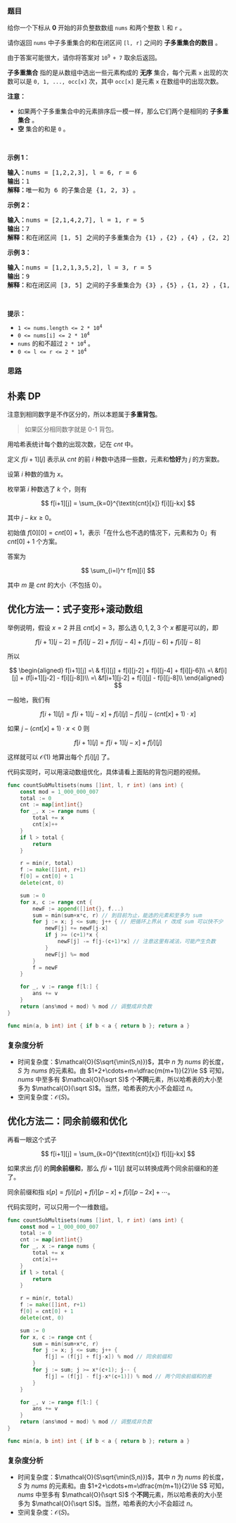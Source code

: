 ### 题目

<p>给你一个下标从 <strong>0</strong>&nbsp;开始的非负整数数组&nbsp;<code>nums</code>&nbsp;和两个整数&nbsp;<code>l</code> 和&nbsp;<code>r</code>&nbsp;。</p>

<p>请你返回&nbsp;<code>nums</code>&nbsp;中子多重集合的和在闭区间&nbsp;<code>[l, r]</code>&nbsp;之间的 <strong>子多重集合的数目</strong> 。</p>

<p>由于答案可能很大，请你将答案对&nbsp;<code>10<sup>9 </sup>+ 7</code>&nbsp;取余后返回。</p>

<p><strong>子多重集合</strong> 指的是从数组中选出一些元素构成的 <strong>无序</strong>&nbsp;集合，每个元素 <code>x</code>&nbsp;出现的次数可以是&nbsp;<code>0, 1, ..., occ[x]</code>&nbsp;次，其中&nbsp;<code>occ[x]</code>&nbsp;是元素&nbsp;<code>x</code>&nbsp;在数组中的出现次数。</p>

<p><b>注意：</b></p>

<ul>
	<li>如果两个子多重集合中的元素排序后一模一样，那么它们两个是相同的&nbsp;<strong>子多重集合</strong>&nbsp;。</li>
	<li><strong>空</strong>&nbsp;集合的和是 <code>0</code>&nbsp;。</li>
</ul>

<p>&nbsp;</p>

<p><strong>示例 1：</strong></p>

<pre>
<b>输入：</b>nums = [1,2,2,3], l = 6, r = 6
<b>输出：</b>1
<b>解释：</b>唯一和为 6 的子集合是 {1, 2, 3} 。
</pre>

<p><strong>示例 2：</strong></p>

<pre>
<b>输入：</b>nums = [2,1,4,2,7], l = 1, r = 5
<b>输出：</b>7
<b>解释：</b>和在闭区间 [1, 5] 之间的子多重集合为 {1} ，{2} ，{4} ，{2, 2} ，{1, 2} ，{1, 4} 和 {1, 2, 2} 。
</pre>

<p><strong>示例 3：</strong></p>

<pre>
<b>输入：</b>nums = [1,2,1,3,5,2], l = 3, r = 5
<b>输出：</b>9
<b>解释：</b>和在闭区间 [3, 5] 之间的子多重集合为 {3} ，{5} ，{1, 2} ，{1, 3} ，{2, 2} ，{2, 3} ，{1, 1, 2} ，{1, 1, 3} 和 {1, 2, 2} 。</pre>

<p>&nbsp;</p>

<p><strong>提示：</strong></p>

<ul>
	<li><code>1 &lt;= nums.length &lt;= 2 * 10<sup>4</sup></code></li>
	<li><code>0 &lt;= nums[i] &lt;= 2 * 10<sup>4</sup></code></li>
	<li><code>nums</code> 的和不超过&nbsp;<code>2 * 10<sup>4</sup></code> 。</li>
	<li><code>0 &lt;= l &lt;= r &lt;= 2 * 10<sup>4</sup></code></li>
</ul>

### 思路

## 朴素 DP

注意到相同数字是不作区分的，所以本题属于**多重背包**。

> 如果区分相同数字就是 0-1 背包。

用哈希表统计每个数的出现次数，记在 $\textit{cnt}$ 中。

定义 $f[i+1][j]$ 表示从 $\textit{cnt}$ 的前 $i$ 种数中选择一些数，元素和**恰好**为 $j$ 的方案数。

设第 $i$ 种数的值为 $x$。

枚举第 $i$ 种数选了 $k$ 个，则有

$$
f[i+1][j] = \sum_{k=0}^{\textit{cnt}[x]} f[i][j-kx]
$$

其中 $j-kx\ge 0$。

初始值 $f[0][0] = \textit{cnt}[0] + 1$，表示「在什么也不选的情况下，元素和为 $0$」有 $\textit{cnt}[0] + 1$ 个方案。

答案为 

$$
\sum_{i=l}^r f[m][i]
$$

其中 $m$ 是 $\textit{cnt}$ 的大小（不包括 $0$）。

## 优化方法一：式子变形+滚动数组

举例说明，假设 $x=2$ 并且 $\textit{cnt}[x]=3$，那么选 $0,1,2,3$ 个 $x$ 都是可以的，即

$$
f[i+1][j-2] = f[i][j-2] + f[i][j-4] + f[i][j-6] + f[i][j-8]
$$

所以

$$
\begin{aligned}
f[i+1][j] =\ & f[i][j] + f[i][j-2] + f[i][j-4] + f[i][j-6]\\
=\ &f[i][j] + (f[i+1][j-2] - f[i][j-8])\\
=\ &f[i+1][j-2] + f[i][j] - f[i][j-8]\\
\end{aligned}
$$

一般地，我们有

$$
f[i+1][j] = f[i+1][j-x] + f[i][j] - f[i][j-(\textit{cnt}[x]+1)\cdot x]
$$

如果 $j-(\textit{cnt}[x]+1)\cdot x < 0$ 则

$$
f[i+1][j] = f[i+1][j-x] + f[i][j]
$$

这样就可以 $\mathcal{O}(1)$ 地算出每个 $f[i][j]$ 了。

代码实现时，可以用滚动数组优化，具体请看上面贴的背包问题的视频。

```go [sol-Go]
func countSubMultisets(nums []int, l, r int) (ans int) {
	const mod = 1_000_000_007
	total := 0
	cnt := map[int]int{}
	for _, x := range nums {
		total += x
		cnt[x]++
	}
	if l > total {
		return
	}

	r = min(r, total)
	f := make([]int, r+1)
	f[0] = cnt[0] + 1
	delete(cnt, 0)

	sum := 0
	for x, c := range cnt {
		newF := append([]int{}, f...)
		sum = min(sum+x*c, r) // 到目前为止，能选的元素和至多为 sum
		for j := x; j <= sum; j++ { // 把循环上界从 r 改成 sum 可以快不少
			newF[j] += newF[j-x]
			if j >= (c+1)*x {
				newF[j] -= f[j-(c+1)*x] // 注意这里有减法，可能产生负数
			}
			newF[j] %= mod
		}
		f = newF
	}

	for _, v := range f[l:] {
		ans += v
	}
	return (ans%mod + mod) % mod // 调整成非负数
}

func min(a, b int) int { if b < a { return b }; return a }
```

### 复杂度分析

- 时间复杂度：$\mathcal{O}(S\sqrt{\min(S,n)})$，其中 $n$ 为 $\textit{nums}$ 的长度，$S$ 为 $\textit{nums}$ 的元素和。由 $1+2+\cdots+m=\dfrac{m(m+1)}{2}\le S$ 可知，$\textit{nums}$ 中至多有 $\mathcal{O}(\sqrt S)$ 个**不同**元素，所以哈希表的大小至多为 $\mathcal{O}(\sqrt S)$。当然，哈希表的大小不会超过 $n$。
- 空间复杂度：$\mathcal{O}(S)$。

## 优化方法二：同余前缀和优化

再看一眼这个式子

$$
f[i+1][j] = \sum_{k=0}^{\textit{cnt}[x]} f[i][j-kx]
$$

如果求出 $f[i]$ 的**同余前缀和**，那么 $f[i+1][j]$ 就可以转换成两个同余前缀和的差了。

同余前缀和指 $s[p] = f[i][p] + f[i][p-x] + f[i][p-2x] +\cdots$。

代码实现时，可以只用一个一维数组。

```go [sol-Go]
func countSubMultisets(nums []int, l, r int) (ans int) {
	const mod = 1_000_000_007
	total := 0
	cnt := map[int]int{}
	for _, x := range nums {
		total += x
		cnt[x]++
	}
	if l > total {
		return
	}

	r = min(r, total)
	f := make([]int, r+1)
	f[0] = cnt[0] + 1
	delete(cnt, 0)

	sum := 0
	for x, c := range cnt {
		sum = min(sum+x*c, r)
		for j := x; j <= sum; j++ {
			f[j] = (f[j] + f[j-x]) % mod // 同余前缀和
		}
		for j := sum; j >= x*(c+1); j-- {
			f[j] = (f[j] - f[j-x*(c+1)]) % mod // 两个同余前缀和的差
		}
	}

	for _, v := range f[l:] {
		ans += v
	}
	return (ans%mod + mod) % mod // 调整成非负数
}

func min(a, b int) int { if b < a { return b }; return a }
```

### 复杂度分析

- 时间复杂度：$\mathcal{O}(S\sqrt{\min(S,n)})$，其中 $n$ 为 $\textit{nums}$ 的长度，$S$ 为 $\textit{nums}$ 的元素和。由 $1+2+\cdots+m=\dfrac{m(m+1)}{2}\le S$ 可知，$\textit{nums}$ 中至多有 $\mathcal{O}(\sqrt S)$ 个**不同**元素，所以哈希表的大小至多为 $\mathcal{O}(\sqrt S)$。当然，哈希表的大小不会超过 $n$。
- 空间复杂度：$\mathcal{O}(S)$。

